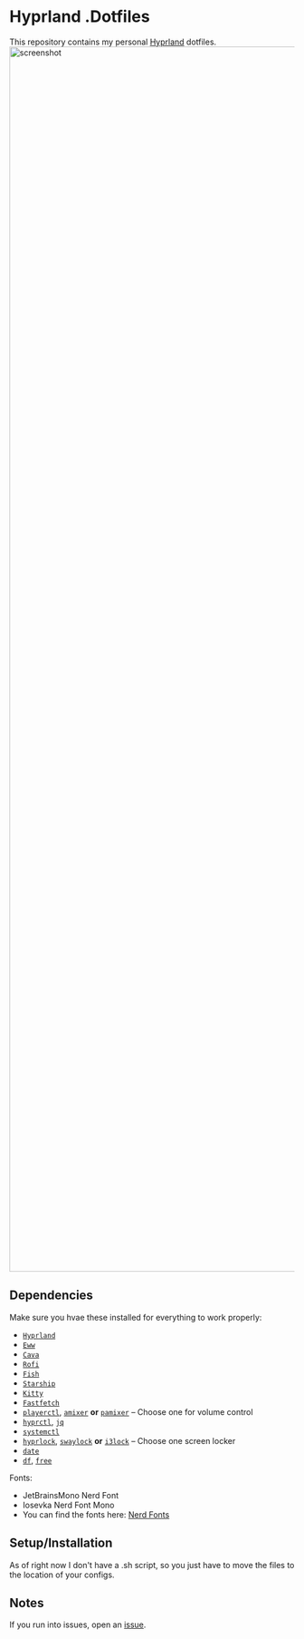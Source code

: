 # Hyprland .Dotfiles
This repository contains my personal [Hyprland](https://github.com/hyprwm/Hyprland) dotfiles.
<img width="3841" height="2161" alt="screenshot" src="https://github.com/user-attachments/assets/4a9a3def-67b3-48de-83a4-80e59e188117" />

## Dependencies

Make sure you hvae these installed for everything to work properly:

* [`Hyprland`](https://github.com/hyprwm/Hyprland)
* [`Eww`](https://github.com/elkowar/eww)
* [`Cava`](https://github.com/karlstav/cava)
* [`Rofi`](https://github.com/davatorium/rofi)
* [`Fish`](https://github.com/fish-shell/fish-shell)
* [`Starship`](https://github.com/starship/starship)
* [`Kitty`](https://github.com/kovidgoyal/kitty)
* [`Fastfetch`](https://github.com/fastfetch-cli/fastfetch)
* [`playerctl`](https://github.com/altdesktop/playerctl), [`amixer`](https://www.alsa-project.org/) **or** [`pamixer`](https://github.com/cdemoulins/pamixer) – Choose one for volume control
* [`hyprctl`](https://github.com/hyprwm/Hyprland#hyprctl), [`jq`](https://github.com/stedolan/jq)
* [`systemctl`](https://www.freedesktop.org/software/systemd/man/systemctl.html)
* [`hyprlock`](https://github.com/hyprwm/hyprlock), [`swaylock`](https://github.com/swaywm/swaylock) **or** [`i3lock`](https://github.com/i3/i3lock) – Choose one screen locker
* [`date`](https://www.gnu.org/software/coreutils/manual/html_node/date-invocation.html)
* [`df`](https://www.gnu.org/software/coreutils/manual/html_node/df-invocation.html), [`free`](https://www.gnu.org/software/procps/)

Fonts:

* JetBrainsMono Nerd Font
* Iosevka Nerd Font Mono
* You can find the fonts here: [Nerd Fonts](https://www.nerdfonts.com/font-downloads)

## Setup/Installation
As of right now I don't have a .sh script, so you just have to move the files to the location of your configs.

## Notes

If you run into issues, open an [issue](https://github.com/ashyrv0/.dotfiles/issues).
